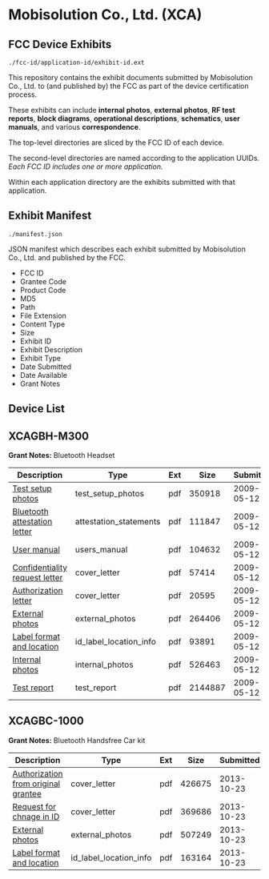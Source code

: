 # Mobisolution Co., Ltd. (XCA)
## FCC Device Exhibits

```
./fcc-id/application-id/exhibit-id.ext
```

This repository contains the exhibit documents submitted by Mobisolution Co., Ltd. to (and published by) the FCC as part of the device certification process.

These exhibits can include **internal photos**, **external photos**, **RF test reports**, **block diagrams**, **operational descriptions**, **schematics**, **user manuals**, and various **correspondence**.

The top-level directories are sliced by the FCC ID of each device.

The second-level directories are named according to the application UUIDs. *Each FCC ID includes one or more application.*

Within each application directory are the exhibits submitted with that application. 

## Exhibit Manifest

```
./manifest.json
```

JSON manifest which describes each exhibit submitted by Mobisolution Co., Ltd. and published by the FCC.

- FCC ID
- Grantee Code
- Product Code
- MD5
- Path
- File Extension
- Content Type
- Size
- Exhibit ID
- Exhibit Description
- Exhibit Type
- Date Submitted
- Date Available
- Grant Notes

## Device List
## XCAGBH-M300
**Grant Notes:** Bluetooth Headset

| Description | Type | Ext | Size | Submitted | Available |
| ----------- | ---- | --- | ---- | --------- | --------- |
| [Test setup photos](XCAGBH-M300/b44332b9b573d3c174fa5e581712c96d/1109061.pdf) | test_setup_photos | pdf | 350918 | 2009-05-12 | 2009-05-12 |
| [Bluetooth attestation letter](XCAGBH-M300/b44332b9b573d3c174fa5e581712c96d/1109055.pdf) | attestation_statements | pdf | 111847 | 2009-05-12 | 2009-05-12 |
| [User manual](XCAGBH-M300/b44332b9b573d3c174fa5e581712c96d/1109062.pdf) | users_manual | pdf | 104632 | 2009-05-12 | 2009-05-12 |
| [Confidentiality request letter](XCAGBH-M300/b44332b9b573d3c174fa5e581712c96d/1109056.pdf) | cover_letter | pdf | 57414 | 2009-05-12 | 2009-05-12 |
| [Authorization letter](XCAGBH-M300/b44332b9b573d3c174fa5e581712c96d/1109063.pdf) | cover_letter | pdf | 20595 | 2009-05-12 | 2009-05-12 |
| [External photos](XCAGBH-M300/b44332b9b573d3c174fa5e581712c96d/1109057.pdf) | external_photos | pdf | 264406 | 2009-05-12 | 2009-05-12 |
| [Label format and location](XCAGBH-M300/b44332b9b573d3c174fa5e581712c96d/1109058.pdf) | id_label_location_info | pdf | 93891 | 2009-05-12 | 2009-05-12 |
| [Internal photos](XCAGBH-M300/b44332b9b573d3c174fa5e581712c96d/1109059.pdf) | internal_photos | pdf | 526463 | 2009-05-12 | 2009-05-12 |
| [Test report](XCAGBH-M300/b44332b9b573d3c174fa5e581712c96d/1109060.pdf) | test_report | pdf | 2144887 | 2009-05-12 | 2009-05-12 |
## XCAGBC-1000
**Grant Notes:** Bluetooth Handsfree Car kit

| Description | Type | Ext | Size | Submitted | Available |
| ----------- | ---- | --- | ---- | --------- | --------- |
| [Authorization from original grantee](XCAGBC-1000/27b29d5e930d041e6f058aac4d9db5aa/2100019.pdf) | cover_letter | pdf | 426675 | 2013-10-23 | 2013-10-23 |
| [Request for chnage in ID](XCAGBC-1000/27b29d5e930d041e6f058aac4d9db5aa/2100020.pdf) | cover_letter | pdf | 369686 | 2013-10-23 | 2013-10-23 |
| [External photos](XCAGBC-1000/27b29d5e930d041e6f058aac4d9db5aa/2100021.pdf) | external_photos | pdf | 507249 | 2013-10-23 | 2013-10-23 |
| [Label format and location](XCAGBC-1000/27b29d5e930d041e6f058aac4d9db5aa/2100022.pdf) | id_label_location_info | pdf | 163164 | 2013-10-23 | 2013-10-23 |
